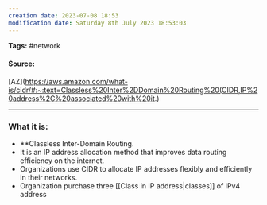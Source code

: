 ```yaml
---
creation date: 2023-07-08 18:53
modification date: Saturday 8th July 2023 18:53:03
---
```


**Tags:** #network 

#### Source:
[AZ](https://aws.amazon.com/what-is/cidr/#:~:text=Classless%20Inter%2DDomain%20Routing%20(CIDR,IP%20address%2C%20associated%20with%20it.)

--------------------------------------

### What it is:

* **Classless Inter-Domain Routing.
* It is an IP address allocation method that improves data routing efficiency on the internet.
* Organizations use CIDR to allocate IP addresses flexibly and efficiently in their networks.
* Organization purchase three [[Class in IP address|classes]] of IPv4 address

